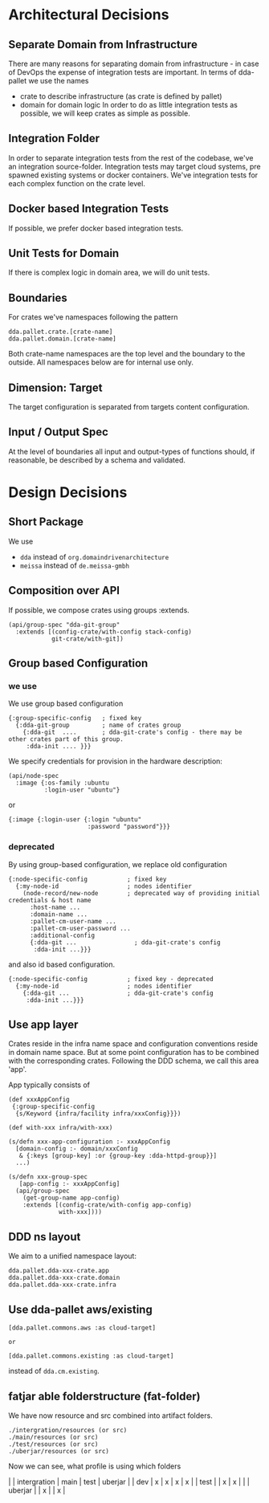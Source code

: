 # Architectural Decisions
## Separate Domain from Infrastructure
There are many reasons for separating domain from infrastructure - in case of DevOps the expense of integration tests are important. In terms of dda-pallet we use the names
* crate to describe infrastructure (as crate is defined by pallet)
* domain for domain logic
In order to do as little integration tests as possible, we will keep crates as simple as possible.

## Integration Folder
In order to separate integration tests from the rest of the codebase, we've an integration source-folder.
Integration tests may target cloud systems, pre spawned existing systems or docker containers.
We've integration tests for each complex function on the crate level.

## Docker based Integration Tests
If possible, we prefer docker based integration tests.

## Unit Tests for Domain
If there is complex logic in domain area, we will do unit tests.

## Boundaries
For crates we've namespaces following the pattern
```
dda.pallet.crate.[crate-name]
dda.pallet.domain.[crate-name]
```
Both crate-name namespaces are the top level and the boundary to the outside. All namespaces below are for internal use only.

## Dimension: Target
The target configuration is separated from targets content configuration.

## Input / Output Spec
At the level of boundaries all input and output-types of functions should, if reasonable, be described by a schema and validated.

# Design Decisions
## Short Package
We use
* `dda` instead of `org.domaindrivenarchitecture`
* `meissa` instead of `de.meissa-gmbh`

## Composition over API
If possible, we compose crates using groups :extends.
```
(api/group-spec "dda-git-group"
  :extends [(config-crate/with-config stack-config)
            git-crate/with-git])
```

## Group based Configuration
### we use
We use group based configuration
```
{:group-specific-config   ; fixed key
  {:dda-git-group         ; name of crates group
    {:dda-git  ....       ; dda-git-crate's config - there may be other crates part of this group.
     :dda-init .... }}}
```

We specify credentials for provision in the hardware description:
```
(api/node-spec
  :image {:os-family :ubuntu
          :login-user "ubuntu"}
```
or
```
{:image {:login-user {:login "ubuntu"
                      :password "password"}}}
```

### deprecated
By using group-based configuration, we replace old configuration
```
{:node-specific-config           ; fixed key
  {:my-node-id                   ; nodes identifier
    (node-record/new-node        ; deprecated way of providing initial credentials & host name
      :host-name ...
      :domain-name ...
      :pallet-cm-user-name ...
      :pallet-cm-user-password ...
      :additional-config
      {:dda-git ...                ; dda-git-crate's config
       :dda-init ...}}}
```

and also id based configuration.
```
{:node-specific-config           ; fixed key - deprecated
  {:my-node-id                   ; nodes identifier
    {:dda-git ...                ; dda-git-crate's config
     :dda-init ...}}}
```

## Use app layer
Crates reside in the infra name space and configuration conventions reside in domain name space. But at some point configuration has to be combined with the corresponding crates. Following the DDD schema, we call this area 'app'.

App typically consists of

```
(def xxxAppConfig
 {:group-specific-config
  {s/Keyword {infra/facility infra/xxxConfig}}})

(def with-xxx infra/with-xxx)

(s/defn xxx-app-configuration :- xxxAppConfig
  [domain-config :- domain/xxxConfig
   & {:keys [group-key] :or {group-key :dda-httpd-group}}]
  ...)

(s/defn xxx-group-spec
   [app-config :- xxxAppConfig]
  (api/group-spec
    (get-group-name app-config)
    :extends [(config-crate/with-config app-config)
              with-xxx])))
```

## DDD ns layout
We aim to a unified namespace layout:
```
dda.pallet.dda-xxx-crate.app
dda.pallet.dda-xxx-crate.domain
dda.pallet.dda-xxx-crate.infra
```

##  Use dda-pallet aws/existing
```
[dda.pallet.commons.aws :as cloud-target]

or

[dda.pallet.commons.existing :as cloud-target]
```
instead of `dda.cm.existing`.

## fatjar able folderstructure (fat-folder)
We have now resource and src combined into artifact folders.
```
./intergration/resources (or src)
./main/resources (or src)
./test/resources (or src)
./uberjar/resources (or src)

```
Now we can see, what profile is using which folders 

| | intergration | main | test | uberjar |
| dev | x | x | x | x |
| test |   | x | x |   |
| uberjar |  | x |  | x |
